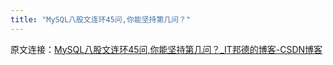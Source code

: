 ```yaml
---
title: "MySQL八股文连环45问,你能坚持第几问？"
---
```


原文连接：[MySQL八股文连环45问,你能坚持第几问？_IT邦德的博客-CSDN博客](https://blog.csdn.net/weixin_41645135/article/details/123963994?spm=1000.2115.3001.6382&utm_medium=distribute.pc_feed_v2.none-task-blog-hot-17.pc_personrec&depth_1-utm_source=distribute.pc_feed_v2.none-task-blog-hot-17.pc_personrec)